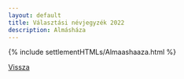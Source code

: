 ```yaml
---
layout: default
title: Választási névjegyzék 2022
description: Almásháza
---
```


{% include settlementHTMLs/Almaashaaza.html %}

[Vissza](./)